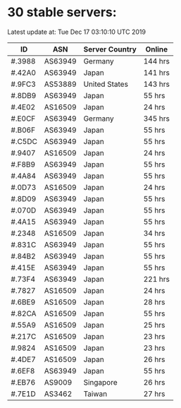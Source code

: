 # 30 stable servers:

Latest update at: Tue Dec 17 03:10:10 UTC 2019

| ID | ASN | Server Country | Online |
| -- | --- | -------------- | ------ |
| #.3988 | AS63949 | Germany | 144 hrs |
| #.42A0 | AS63949 | Japan | 141 hrs |
| #.9FC3 | AS53889 | United States | 143 hrs |
| #.8DB9 | AS63949 | Japan | 55 hrs |
| #.4E02 | AS16509 | Japan | 24 hrs |
| #.E0CF | AS63949 | Germany | 345 hrs |
| #.B06F | AS63949 | Japan | 55 hrs |
| #.C5DC | AS63949 | Japan | 55 hrs |
| #.9407 | AS16509 | Japan | 24 hrs |
| #.F8B9 | AS63949 | Japan | 55 hrs |
| #.4A84 | AS63949 | Japan | 55 hrs |
| #.0D73 | AS16509 | Japan | 24 hrs |
| #.8D09 | AS63949 | Japan | 55 hrs |
| #.070D | AS63949 | Japan | 55 hrs |
| #.4A15 | AS63949 | Japan | 55 hrs |
| #.2348 | AS16509 | Japan | 34 hrs |
| #.831C | AS63949 | Japan | 55 hrs |
| #.84B2 | AS63949 | Japan | 55 hrs |
| #.415E | AS63949 | Japan | 55 hrs |
| #.73F4 | AS63949 | Japan | 221 hrs |
| #.7827 | AS16509 | Japan | 24 hrs |
| #.6BE9 | AS16509 | Japan | 28 hrs |
| #.82CA | AS16509 | Japan | 55 hrs |
| #.55A9 | AS16509 | Japan | 25 hrs |
| #.217C | AS16509 | Japan | 23 hrs |
| #.9824 | AS16509 | Japan | 23 hrs |
| #.4DE7 | AS16509 | Japan | 26 hrs |
| #.6EF8 | AS63949 | Japan | 55 hrs |
| #.EB76 | AS9009 | Singapore | 26 hrs |
| #.7E1D | AS3462 | Taiwan | 27 hrs |

